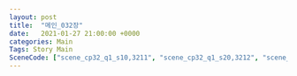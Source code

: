 ```yaml
---
layout: post
title:  "메인_032장"
date:   2021-01-27 21:00:00 +0000
categories: Main
Tags: Story Main
SceneCode: ["scene_cp32_q1_s10,3211", "scene_cp32_q1_s20,3212", "scene_cp32_q2_s10,3221", "scene_cp32_q2_s20,3222", "scene_cp32_q3_s10,3231", "scene_cp32_q3_s20,3232", "scene_cp32_q4_s10,3241", "scene_cp32_q4_s20,3242", "scene_cp32_q4_s30,3243"]
---
```

